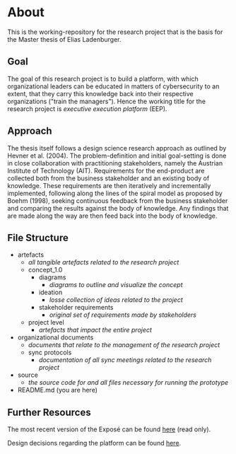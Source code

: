 # About

This is the working-repository for the research project that is the basis for the Master thesis of Elias Ladenburger. 

## Goal

The goal of this research project is to build a platform, with which organizational leaders can be educated in matters of cybersecurity to an extent, that they carry this knowledge back into their respective organizations ("train the managers").
Hence the working title for the research project is _executive execution platform_ (EEP).

## Approach

The thesis itself follows a design science research approach as outlined by Hevner et al. (2004). The problem-definition and initial goal-setting is done in close collaboration with practitioning stakeholders, namely the Austrian Institute of Technology (AIT). Requirements for the end-product are collected both from the business stakeholder and an existing body of knowledge. These requirements are then iteratively and incrementally implemented, following along the lines of the spiral model as proposed by Boehm (1998), seeking continuous feedback from the business stakeholder and comparing the results against the body of knowledge. Any findings that are made along the way are then feed back into the body of knowledge. 

## File Structure

- artefacts
    - _all tangible artefacts related to the research project_
    - concept_1.0
        - diagrams
            - _diagrams to outline and visualize the concept_
        - ideation
            - _losse collection of ideas related to the project_
        - stakeholder requirements
            - _original set of requirements made by stakeholders_
    - project level
        - _artefacts that impact the entire project_
- organizational documents
    - _documents that relate to the management of the research project_
    - sync protocols
        - _documentation of all sync meetings related to the research project_
- source
    - _the source code for and all files necessary for running the prototype_
- README.md (you are here)

## Further Resources

The most recent version of the Exposé can be found [here](https://www.overleaf.com/read/jhhyrjxmhbwy) (read only).

Design decisions regarding the platform can be found [here](https://gitlab.com/ladenburger-labs/masterarbeit/-/wikis/Questions-on-the-nature-of-the-platform).
